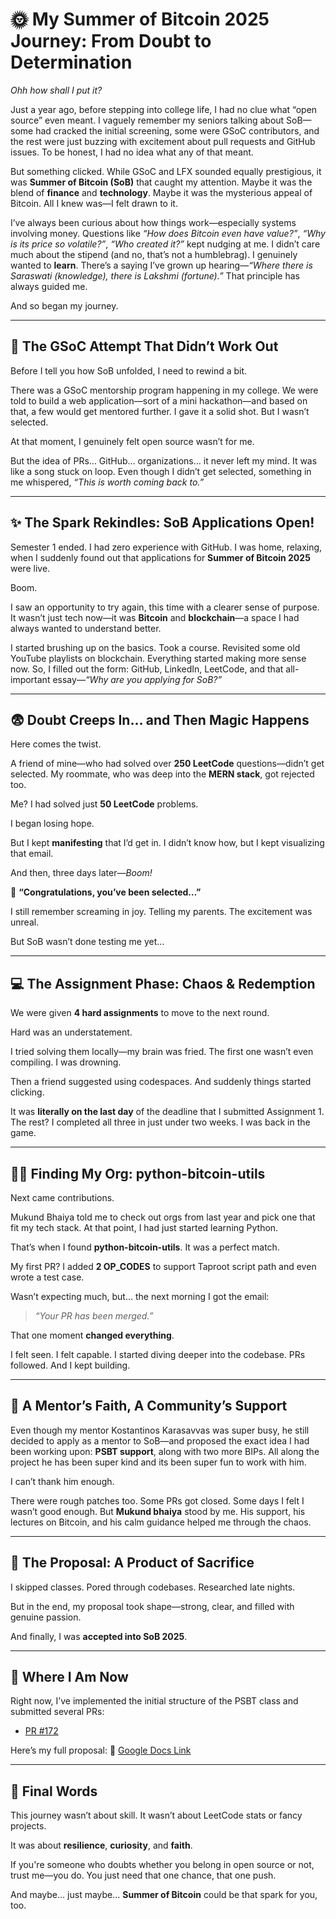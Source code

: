# 🌞 My Summer of Bitcoin 2025 Journey: From Doubt to Determination

*Ohh how shall I put it?*

Just a year ago, before stepping into college life, I had no clue what “open source” even meant. I vaguely remember my seniors talking about SoB—some had cracked the initial screening, some were GSoC contributors, and the rest were just buzzing with excitement about pull requests and GitHub issues. To be honest, I had no idea what any of that meant.

But something clicked. While GSoC and LFX sounded equally prestigious, it was **Summer of Bitcoin (SoB)** that caught my attention. Maybe it was the blend of **finance** and **technology**. Maybe it was the mysterious appeal of Bitcoin. All I knew was—I felt drawn to it.

I’ve always been curious about how things work—especially systems involving money. Questions like *“How does Bitcoin even have value?”*, *“Why is its price so volatile?”*, *“Who created it?”* kept nudging at me. I didn’t care much about the stipend (and no, that’s not a humblebrag). I genuinely wanted to **learn**. There’s a saying I’ve grown up hearing—*“Where there is Saraswati (knowledge), there is Lakshmi (fortune).”* That principle has always guided me.

And so began my journey.

---

## 🧪 The GSoC Attempt That Didn’t Work Out

Before I tell you how SoB unfolded, I need to rewind a bit.

There was a GSoC mentorship program happening in my college. We were told to build a web application—sort of a mini hackathon—and based on that, a few would get mentored further. I gave it a solid shot. But I wasn’t selected.

At that moment, I genuinely felt open source wasn’t for me.

But the idea of PRs… GitHub… organizations… it never left my mind. It was like a song stuck on loop. Even though I didn’t get selected, something in me whispered, *“This is worth coming back to.”*

---

## ✨ The Spark Rekindles: SoB Applications Open!

Semester 1 ended. I had zero experience with GitHub. I was home, relaxing, when I suddenly found out that applications for **Summer of Bitcoin 2025** were live.

Boom.

I saw an opportunity to try again, this time with a clearer sense of purpose. It wasn’t just tech now—it was **Bitcoin** and **blockchain**—a space I had always wanted to understand better.

I started brushing up on the basics. Took a course. Revisited some old YouTube playlists on blockchain. Everything started making more sense now. So, I filled out the form: GitHub, LinkedIn, LeetCode, and that all-important essay—*“Why are you applying for SoB?”*

---

## 😨 Doubt Creeps In… and Then Magic Happens

Here comes the twist.

A friend of mine—who had solved over **250 LeetCode** questions—didn’t get selected. My roommate, who was deep into the **MERN stack**, got rejected too.

Me? I had solved just **50 LeetCode** problems.

I began losing hope.

But I kept **manifesting** that I’d get in. I didn’t know how, but I kept visualizing that email.

And then, three days later—*Boom!*

📩 **“Congratulations, you’ve been selected…”**

I still remember screaming in joy. Telling my parents. The excitement was unreal.

But SoB wasn’t done testing me yet…

---

## 💻 The Assignment Phase: Chaos & Redemption

We were given **4 hard assignments** to move to the next round.

Hard was an understatement.

I tried solving them locally—my brain was fried. The first one wasn’t even compiling. I was drowning.

Then a friend suggested using codespaces. And suddenly things started clicking.

It was **literally on the last day** of the deadline that I submitted Assignment 1. The rest? I completed all three in just under two weeks. I was back in the game.

---

## 🧑‍💻 Finding My Org: python-bitcoin-utils

Next came contributions.

Mukund Bhaiya told me to check out orgs from last year and pick one that fit my tech stack. At that point, I had just started learning Python.

That’s when I found **python-bitcoin-utils**. It was a perfect match.

My first PR? I added **2 OP\_CODES** to support Taproot script path and even wrote a test case.

Wasn’t expecting much, but… the next morning I got the email:

> *“Your PR has been merged.”*

That one moment **changed everything**.

I felt seen. I felt capable. I started diving deeper into the codebase. PRs followed. And I kept building.

---

## 🙏 A Mentor’s Faith, A Community’s Support

Even though my mentor Kostantinos Karasavvas was super busy, he still decided to apply as a mentor to SoB—and proposed the exact idea I had been working upon: **PSBT support**, along with two more BIPs. All along the project he has been super kind and its been  super fun to work with him.

I can’t thank him enough.

There were rough patches too. Some PRs got closed. Some days I felt I wasn’t good enough. But **Mukund bhaiya** stood by me. His support, his lectures on Bitcoin, and his calm guidance helped me through the chaos.

---

## 📝 The Proposal: A Product of Sacrifice

I skipped classes. Pored through codebases. Researched late nights.

But in the end, my proposal took shape—strong, clear, and filled with genuine passion.

And finally, I was **accepted into SoB 2025**.

---

## 🚀 Where I Am Now

Right now, I’ve implemented the initial structure of the PSBT class and submitted several PRs:

* [PR #172](https://github.com/karask/python-bitcoin-utils/pull/172)

Here’s my full proposal:
📄 [Google Docs Link](https://docs.google.com/document/d/1ffyqEMyoJ9kHmmchV_fVM0hSeeWzcUkis0Vzlvk6z5Y/edit?tab=t.0)

---

## 🌱 Final Words

This journey wasn’t about skill. It wasn’t about LeetCode stats or fancy projects.

It was about **resilience**, **curiosity**, and **faith**.

If you're someone who doubts whether you belong in open source or not, trust me—you do. You just need that one chance, that one push.

And maybe… just maybe… **Summer of Bitcoin** could be that spark for you, too.
